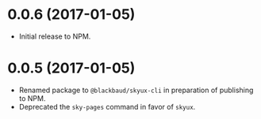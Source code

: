 # 0.0.6 (2017-01-05)

- Initial release to NPM.

# 0.0.5 (2017-01-05)

- Renamed package to `@blackbaud/skyux-cli` in preparation of publishing to NPM.
- Deprecated the `sky-pages` command in favor of `skyux`.